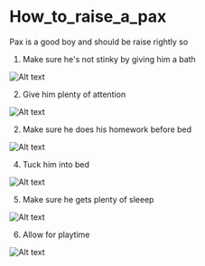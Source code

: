 # How_to_raise_a_pax
Pax is a good boy and should be raise rightly so

1) Make sure he's not stinky by giving him a bath

![Alt text](https://i.imgur.com/YCtp2ct.jpg)

2) Give him plenty of attention

![Alt text](https://i.imgur.com/FoK2dmG.jpg)

2) Make sure he does his homework before bed

![Alt text](https://i.imgur.com/2JnCxjj.jpg)

4) Tuck him into bed

![Alt text](https://i.imgur.com/wutDU4C.jpg)

5) Make sure he gets plenty of sleeep

![Alt text](https://i.imgur.com/6gzxGOS.jpg)

6) Allow for playtime

![Alt text](https://i.imgur.com/ZzY4Fb2.gifv)
